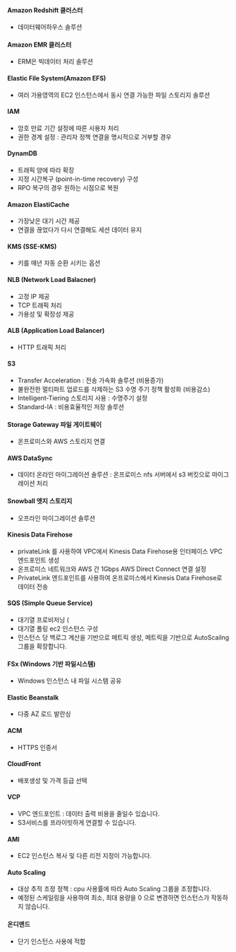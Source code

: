 
#### Amazon Redshift 클러스터
 - 데이터웨어하우스 솔루션

#### Amazon EMR 클러스터
 - ERM은 빅데이터 처리 솔루션

#### Elastic File System(Amazon EFS)
 - 여러 가용영역의 EC2 인스턴스에서 동시 연결 가능한 파일 스토리지 솔루션

#### IAM
 - 암호 만료 기간 설정에 따른 사용자 처리
 - 권한 경계 설정 : 관리자 정책 연결을 명시적으로 거부할 경우

#### DynamDB
 - 트래픽 양에 따라 확장
 - 지정 시간복구 (point-in-time recovery) 구성
 - RPO 복구의 경우 원하는 시점으로 복원

#### Amazon ElastiCache
 - 가장낮은 대기 시간 제공
 - 연결을 끊었다가 다시 연결해도 세션 데이터 유지

#### KMS (SSE-KMS)
 - 키를 매년 자동 순환 시키는 옵션

#### NLB (Network Load Balacner)
 - 고정 IP 제공
 - TCP 트래픽 처리
  - 가용성 및 확장성 제공

#### ALB (Application Load Balancer)
 - HTTP 트래픽 처리 

#### S3
 - Transfer Acceleration : 전송  가속화 솔루션 (비용증가)
 - 불완전한 멀티파트 업로드를 삭제하는 S3 수명 주기 정책 활성화 (비용감소)
 - Intelligent-Tiering 스토리지 사용 : 수명주기 설정
 - Standard-IA : 비용효율적인 저장 솔루션
 
#### Storage Gateway 파일 게이트웨이
 - 온프로미스와 AWS 스토리지 연결

#### AWS DataSync
 - 데이터 온라인 마이그레이션 솔루션 : 온프로미스 nfs 서버에서 s3 버킷으로 마이그레이션 처리

#### Snowball 엣지 스토리지
 - 오프라인 마이그레이션 솔루션

#### Kinesis Data Firehose
 - privateLink 를 사용하여 VPC에서 Kinesis Data Firehose용 인터페이스 VPC 엔드포인트 생성
 - 온프로미스 네트워크와 AWS 간 1Gbps AWS Direct Connect 연결 설정
 - PrivateLink 엔드포인트를 사용하여 온프로미스에서 Kinesis Data Firehose로 데이터 전송

#### SQS (Simple Queue Service)
 - 대기열 프로비저닝 (
 - 대기열 폴링 ec2 인스턴스 구성
 - 인스턴스 당 백로그 계산을 기반으로 메트릭 생성, 메트릭을 기반으로 AutoScailng 그룹을 확장합니다.

#### FSx (Windows 기반 파일시스템)
 - Windows 인스턴스 내 파일 시스템 공유

#### Elastic Beanstalk
 - 다중 AZ 로드 발란싱

#### ACM
 - HTTPS 인증서

#### CloudFront
 - 배포생성 및 가격 등급 선택

#### VCP
 - VPC 엔드포인트 : 데이터 출력 비용을 줄일수 있습니다.
 - S3서비스를 프라이빗하게 연결할 수 있습니다.

#### AMI 
 - EC2 인스턴스 복사 및 다른 리전 지정이 가능합니다.

#### Auto Scaling
 - 대상 추적 조정 정책 : cpu 사용률에 따라 Auto Scaling 그룹을 조정합니다.
 - 예정된 스케일링을 사용하여 최소, 최대 용량을 0 으로 변경하면 인스턴스가 작동하지 않습니다.

#### 온디맨드
 - 단기 인스턴스 사용에 적합
